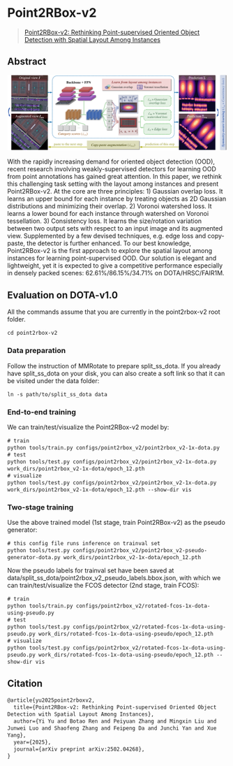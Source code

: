 # Point2RBox-v2

> [Point2RBox-v2: Rethinking Point-supervised Oriented Object Detection with Spatial Layout Among Instances](https://arxiv.org/pdf/2502.04268)

<!-- [ALGORITHM] -->

## Abstract

<div align=center>
<img src="../../resources/point2rbox_v2.png" width="800"/>
</div>

With the rapidly increasing demand for oriented object detection (OOD), recent research involving weakly-supervised detectors for learning OOD from point annotations has gained great attention. In this paper, we rethink this challenging task setting with the layout among instances and present Point2RBox-v2. At the core are three principles: 1) Gaussian overlap loss. It learns an upper bound for each instance by treating objects as 2D Gaussian distributions and minimizing their overlap. 2) Voronoi watershed loss. It learns a lower bound for each instance through watershed on Voronoi tessellation. 3) Consistency loss. It learns the size/rotation variation between two output sets with respect to an input image and its augmented view. Supplemented by a few devised techniques, e.g. edge loss and copy-paste, the detector is further enhanced. To our best knowledge, Point2RBox-v2 is the first approach to explore the spatial layout among instances for learning point-supervised OOD. Our solution is elegant and lightweight, yet it is expected to give a competitive performance especially in densely packed scenes: 62.61%/86.15%/34.71% on DOTA/HRSC/FAIR1M.

## Evaluation on DOTA-v1.0

All the commands assume that you are currently in the point2rbox-v2 root folder.
```
cd point2rbox-v2
```

### Data preparation

Follow the instruction of MMRotate to prepare split_ss_dota. If you already have split_ss_dota on your disk, you can also create a soft link so that it can be visited under the data folder:
```
ln -s path/to/split_ss_dota data
```

### End-to-end training
We can train/test/visualize the Point2RBox-v2 model by:
```shell
# train
python tools/train.py configs/point2rbox_v2/point2rbox_v2-1x-dota.py
# test
python tools/test.py configs/point2rbox_v2/point2rbox_v2-1x-dota.py work_dirs/point2rbox_v2-1x-dota/epoch_12.pth
# visualize
python tools/test.py configs/point2rbox_v2/point2rbox_v2-1x-dota.py work_dirs/point2rbox_v2-1x-dota/epoch_12.pth --show-dir vis
```

### Two-stage training
Use the above trained model (1st stage, train Point2RBox-v2) as the pseudo generator:
```shell
# this config file runs inference on trainval set
python tools/test.py configs/point2rbox_v2/point2rbox_v2-pseudo-generator-dota.py work_dirs/point2rbox_v2-1x-dota/epoch_12.pth
```

Now the pseudo labels for trainval set have been saved at data/split_ss_dota/point2rbox_v2_pseudo_labels.bbox.json, with which we can train/test/visualize the FCOS detector (2nd stage, train FCOS):
```shell
# train
python tools/train.py configs/point2rbox_v2/rotated-fcos-1x-dota-using-pseudo.py
# test
python tools/test.py configs/point2rbox_v2/rotated-fcos-1x-dota-using-pseudo.py work_dirs/rotated-fcos-1x-dota-using-pseudo/epoch_12.pth
# visualize
python tools/test.py configs/point2rbox_v2/rotated-fcos-1x-dota-using-pseudo.py work_dirs/rotated-fcos-1x-dota-using-pseudo/epoch_12.pth --show-dir vis
```

## Citation
```
@article{yu2025point2rboxv2,
  title={Point2RBox-v2: Rethinking Point-supervised Oriented Object Detection with Spatial Layout Among Instances}, 
  author={Yi Yu and Botao Ren and Peiyuan Zhang and Mingxin Liu and Junwei Luo and Shaofeng Zhang and Feipeng Da and Junchi Yan and Xue Yang},
  year={2025},
  journal={arXiv preprint arXiv:2502.04268},
}
```

